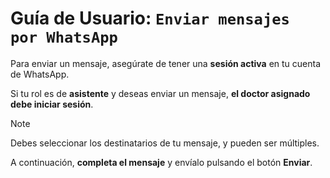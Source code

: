 # Guía de Usuario: `Enviar mensajes por WhatsApp`

Para enviar un mensaje, asegúrate de tener una **sesión activa** en tu cuenta de WhatsApp.

Si tu rol es de **asistente** y deseas enviar un mensaje, **el doctor asignado debe iniciar sesión**.

> [!NOTE]
> Debes seleccionar los destinatarios de tu mensaje, y pueden ser múltiples.

A continuación, **completa el mensaje** y envíalo pulsando el botón **Enviar**.

